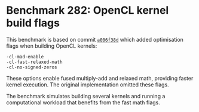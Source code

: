 # Benchmark 282: OpenCL kernel build flags

This benchmark is based on commit [`a006f38d`](https://github.com/vampire-team/vampire/commit/a006f38d1086f7730e3d9fc642e6dac2761cf4f9) which added optimisation flags when building OpenCL kernels:

```
-cl-mad-enable
-cl-fast-relaxed-math
-cl-no-signed-zeros
```

These options enable fused multiply-add and relaxed math, providing faster kernel execution. The original implementation omitted these flags.

The benchmark simulates building several kernels and running a computational workload that benefits from the fast math flags.
